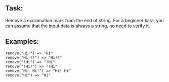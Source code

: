Task:
-----

Remove a exclamation mark from the end of string. For a beginner kata, you can assume that the input data is always a string, no need to verify it.

Examples:
---------

```
remove("Hi!") => "Hi"
remove("Hi!!!") => "Hi!!"
remove("!Hi") => "!Hi"
remove("!Hi!") => "!Hi"
remove("Hi! Hi!") => "Hi! Hi"
remove("Hi") => "Hi"
```
